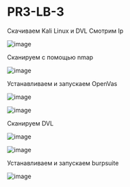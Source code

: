 # PR3-LB-3

Скачиваем Kali Linux и DVL
Смотрим Ip

![image](https://github.com/Flameitser/PR3-LB-3/assets/65831927/866dcc17-0813-471b-b968-f18b260cf468)


Сканируем с помощью nmap

![image](https://github.com/Flameitser/PR3-LB-3/assets/65831927/b2b79851-205c-438b-afdd-cba86ef48d34)


Устанавливаем и запускаем OpenVas

![image](https://github.com/Flameitser/PR3-LB-3/assets/65831927/eb9458b4-6361-4e67-8e29-1a2afbba9b7b)

![image](https://github.com/Flameitser/PR3-LB-3/assets/65831927/e3a0a9bd-7789-4e22-aaea-5922fe11f14d)

Сканируем DVL

![image](https://github.com/Flameitser/PR3-LB-3/assets/65831927/f8c5021d-8b89-41fc-b1f2-dd05c27410ea)

![image](https://github.com/Flameitser/PR3-LB-3/assets/65831927/c79365ee-aee3-4120-9fbd-8cc9ce0b9f68)


Устанавливаем и запускаем burpsuite

![image](https://github.com/Flameitser/PR3-LB-3/assets/65831927/aa1c8f74-0a91-42c9-8f5f-668baaca99f8)


